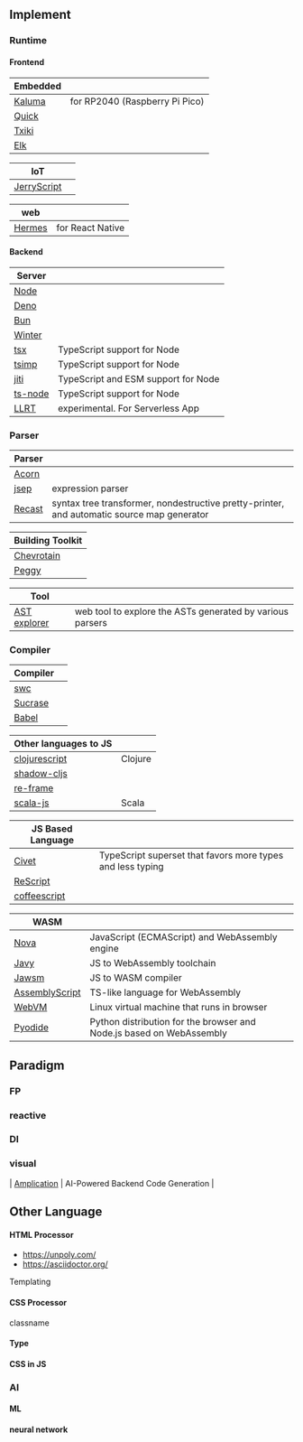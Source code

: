 ## Implement  
### Runtime
#### Frontend
| Embedded  |  |
| ------------- | ------------- |
| [Kaluma](https://kalumajs.org/)  | for RP2040 (Raspberry Pi Pico)  |
| [Quick](https://bellard.org/quickjs/) | |
| [Txiki](https://github.com/saghul/txiki.js) |  |
| [Elk](https://github.com/cesanta/elk) |  |


| IoT  |  |
| ------------- | ------------- |
| [JerryScript](https://jerryscript.net/)  |   |

| web |  |
| ------------- | ------------- |
| [Hermes](https://github.com/facebook/hermes/tree/main) | for React Native |

#### Backend
| Server  |  |
| ------------- | ------------- |
| [Node](https://nodejs.org/en)  |   |
| [Deno](https://deno.com/)  |   |
| [Bun](https://bun.sh/)  |  |
| [Winter](https://github.com/wasmerio/winterjs)  |  |
| [tsx](https://tsx.is/)  | TypeScript support for Node |
| [tsimp](https://tapjs.github.io/tsimp/)  | TypeScript support for Node |
| [jiti](https://github.com/unjs/jiti)  | TypeScript and ESM support for Node |
| [ts-node](https://typestrong.org/ts-node/)  | TypeScript support for Node |
| [LLRT](https://github.com/awslabs/llrt)  | experimental. For Serverless App |



### Parser
| Parser | |
| ------------- | ------------- |
| [Acorn](https://github.com/acornjs/acorn)  | |
| [jsep](https://ericsmekens.github.io/jsep/)  | expression parser |
| [Recast](https://github.com/benjamn/recast)  | syntax tree transformer, nondestructive pretty-printer, and automatic source map generator |


| Building Toolkit  |
| ------------- |
| [Chevrotain](https://chevrotain.io/docs/)  |
| [Peggy](https://peggyjs.org/) | 

| Tool  | |
| ------------- | ------------- |
| [AST explorer](https://astexplorer.net/)  | web tool to explore the ASTs generated by various parsers |

### Compiler
| Compiler   |    | 
| ------------- | ------------- | 
| [swc](https://swc.rs/)  |  |
| [Sucrase](https://sucrase.io/) | |
| [Babel](https://babel.dev/) |

| Other languages to JS |    | 
| ------------- | ------------- | 
| [clojurescript](https://github.com/clojure/clojurescript)  | Clojure |
| [shadow-cljs](https://github.com/thheller/shadow-cljs) | |
| [re-frame](https://github.com/day8/re-frame/) | |
| [scala-js](https://www.scala-js.org/) | Scala |

| JS Based Language  | |
| ------------- | ------------- | 
| [Civet](https://civet.dev/)  | TypeScript superset that favors more types and less typing |
| [ReScript](https://rescript-lang.org/)|
| [coffeescript](https://coffeescript.org/) |

| WASM  | |
| ------------- | ------------- | 
| [Nova](https://trynova.dev/)  | JavaScript (ECMAScript) and WebAssembly engine |
| [Javy](https://github.com/bytecodealliance/javy)| JS to WebAssembly toolchain |
| [Jawsm](https://github.com/drogus/jawsm) | JS to WASM compiler |
| [AssemblyScript](https://www.assemblyscript.org/) | TS-like language for WebAssembly |
| [WebVM](https://webvm.io/) | Linux virtual machine that runs in browser |
| [Pyodide](https://pyodide.org/en/stable/) | Python distribution for the browser and Node.js based on WebAssembly |




## Paradigm
### FP
### reactive
### DI
### visual
| [Amplication](https://amplication.com/) |  AI-Powered Backend Code Generation |

## Other Language
#### HTML Processor
- https://unpoly.com/
- https://asciidoctor.org/

Templating 

#### CSS Processor
classname
#### Type

#### CSS in JS

### AI
#### ML
#### neural network